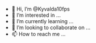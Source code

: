 - 👋 Hi, I’m @Kyvalda10fps
- 👀 I’m interested in ...
- 🌱 I’m currently learning ...
- 💞️ I’m looking to collaborate on ...
- 📫 How to reach me ...

<!---
Kyvalda10fps/Kyvalda10fps is a ✨ special ✨ repository because its `README.md` (this file) appears on your GitHub profile.
You can click the Preview link to take a look at your changes.
--->
